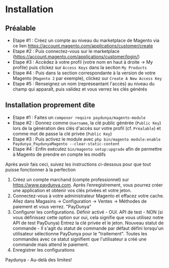 # Installation

## Préalable

- Etape #1 : Créez un compte au niveau du marketplace de Magento via ce lien https://account.magento.com/applications/customer/create
- Etape #2 : Puis connectez-vous sur le marketplace (https://account.magento.com/applications/customer/login/)
- Etape #3 : Accèdez à votre profil (votre nom en haut à droite -> My profile) puis clickez sur `Access Keys` dans la section `My Products`
- Etape #4 : Puis dans la section correspondante à la version de votre Magento (`Magento 2` par exemple), clickez sur `Create A New Access Key`
- Etape #5 : Renseignez un nom (représeantant l'accès) au niveau du champ qui apparaît, puis validez et vous verrez les clés générés    

## Installation proprement dite

- Etape #1 : Faites un `composer require paydunya/magento-module`
- Etape #2 : Donnez comme `Username`, la clé public générée (`Public Key`) lors de la génération des clés d'accès sur votre profil (cf. `Préalable`) et comme mot de passe
     la clé privée (`Public Key`)
- Etape #3 : Puis activez le module avec `php bin/magento module:enable Paydunya_PaydunyaMagento --clear-static-content`
- Etape #4 : Enfin exécutez `bin/magento setup:upgrade` afin de permettre à Magento de prendre en compte les modifs 

Après avoir fais ceci, suivez les instructions ci-dessous pour que tout puisse fonctionner à la perfection

1. Créez un compte marchand (compte professionnel) sur https://www.paydunya.com.
     Après l’enregistrement, vous pourrez créer une application et obtenir vos clés privées et votre jeton.
2. Connectez-vous à votre administrateur Magento et effacez votre cache.
     Allez dans Magasins -> Configuration -> Ventes -> Méthodes de paiement et vous verrez. "PayDunya"
3. Configurer les configurations.
     Définir activé - OUI.
     API de test - NON (si vous définissez cette option sur oui, cela signifie que vous utilisez notre API de test PayDunya)
     Entrez la clé privée et le jeton.
     Nouveau statut de commande - Il s'agit du statut de commande par défaut défini lorsqu'un utilisateur sélectionne PayDunya pour le "traitement".
     Toutes les commandes avec ce statut signifient que l'utilisateur a créé une commande mais attend le paiement.
4. Enregistrer les configurations
  
Paydunya - Au-delà des limites!
